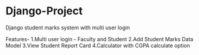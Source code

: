 # Django-Project
Django student marks system with multi user login

Features-
1.Multi user login - Faculty and Student
2.Add Student Marks Data Model
3.View Student Report Card
4.Calculator with CGPA calculate option

